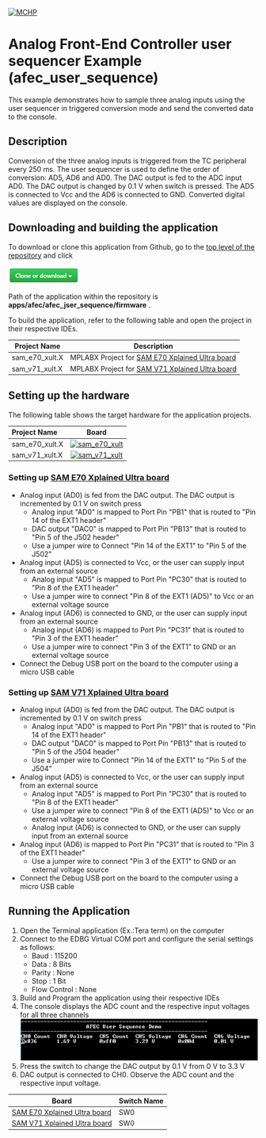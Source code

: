 [![MCHP](https://www.microchip.com/ResourcePackages/Microchip/assets/dist/images/logo.png)](https://www.microchip.com)

# Analog Front-End Controller user sequencer Example (afec_user_sequence)

This example demonstrates how to sample three analog inputs using the user sequencer in triggered conversion mode and send the converted data to the console.

## Description

Conversion of the three analog inputs is triggered from the TC peripheral every 250 ms. The user sequencer is used to define the order of conversion: AD5, AD6 and AD0. The DAC output is fed to the ADC input AD0. The DAC output is changed by 0.1 V when switch is pressed.
The AD5 is connected to Vcc and the AD6 is connected to GND. Converted digital values are displayed on the console.

## Downloading and building the application

To download or clone this application from Github, go to the [top level of the repository](https://github.com/Microchip-MPLAB-Harmony/csp_apps_sam_e70_s70_v70_v71) and click

![clone](../../../docs/images/clone.png)

Path of the application within the repository is **apps/afec/afec_jser_sequence/firmware** .

To build the application, refer to the following table and open the project in their respective IDEs.

| Project Name      | Description                                    |
| ----------------- | ---------------------------------------------- |
| sam_e70_xult.X    | MPLABX Project for [SAM E70 Xplained Ultra board](https://www.microchip.com/DevelopmentTools/ProductDetails/PartNO/DM320113)|
| sam_v71_xult.X    | MPLABX Project for  [SAM V71 Xplained Ultra board](https://www.microchip.com/developmenttools/ProductDetails/atsamv71-xult)|        |

## Setting up the hardware

The following table shows the target hardware for the application projects.

| Project Name| Board|
|:---------|:---------:|
|sam_e70_xult.X|[![sam_e70_xult](https://www.microchip.com/_ImagedCopy/180730-MCU32-PHOTO-DM320113-Angle-7x5.jpg)](https://www.microchip.com/DevelopmentTools/ProductDetails/PartNO/DM320113)|
|sam_v71_xult.X|[![sam_v71_xult](https://www.microchip.com/_ImagedCopy/ATSAMV71-XULT_angle.jpg)](https://www.microchip.com/developmenttools/ProductDetails/atsamv71-xult)|

### Setting up [SAM E70 Xplained Ultra board](https://www.microchip.com/DevelopmentTools/ProductDetails/PartNO/DM320113)

- Analog input (AD0) is fed from the DAC output. The DAC output is incremented by 0.1 V on switch press
  - Analog input "AD0" is mapped to Port Pin "PB1" that is routed to "Pin 14 of the EXT1 header"
  - DAC output "DAC0" is mapped to Port Pin "PB13" that is routed to "Pin 5 of the J502 header"
  - Use a jumper wire to Connect "Pin 14 of the EXT1" to "Pin 5 of the J502"
- Analog input (AD5) is connected to Vcc, or the user can supply input from an external source
  - Analog input "AD5" is mapped to Port Pin "PC30" that is routed to "Pin 8 of the EXT1 header"
  - Use a jumper wire to connect "Pin 8 of the EXT1 (AD5)" to Vcc or an external voltage source
- Analog input (AD6) is connected to GND, or the user can supply input from an external source
  - Analog input (AD6) is mapped to Port Pin "PC31" that is routed to "Pin 3 of the EXT1 header"
  - Use a jumper wire to connect "Pin 3 of the EXT1" to GND or an external voltage source
- Connect the Debug USB port on the board to the computer using a micro USB cable

### Setting up [SAM V71 Xplained Ultra board](https://www.microchip.com/developmenttools/ProductDetails/atsamv71-xult)

- Analog input (AD0) is fed from the DAC output. The DAC output is incremented by 0.1 V on switch press
  - Analog input "AD0" is mapped to Port Pin "PB1" that is routed to "Pin 14 of the EXT1 header"
  - DAC output "DAC0" is mapped to Port Pin "PB13" that is routed to "Pin 5 of the J504 header"
  - Use a jumper wire to Connect "Pin 14 of the EXT1" to "Pin 5 of the J504"
- Analog input (AD5) is connected to Vcc, or the user can supply input from an external source
  - Analog input "AD5" is mapped to Port Pin "PC30" that is routed to "Pin 8 of the EXT1 header"
  - Use a jumper wire to connect "Pin 8 of the EXT1 (AD5)" to Vcc or an external voltage source
  - Analog input (AD6) is connected to GND, or the user can supply input from an external source
- Analog input (AD6) is mapped to Port Pin "PC31" that is routed to "Pin 3 of the EXT1 header"
  - Use a jumper wire to connect "Pin 3 of the EXT1" to GND or an external voltage source
- Connect the Debug USB port on the board to the computer using a micro USB cable

## Running the Application

1. Open the Terminal application (Ex.:Tera term) on the computer
2. Connect to the EDBG Virtual COM port and configure the serial settings as follows:
    - Baud : 115200
    - Data : 8 Bits
    - Parity : None
    - Stop : 1 Bit
    - Flow Control : None
3. Build and Program the application using their respective IDEs
4. The console displays the ADC count and the respective input voltages for all three channels
  ![output](images/output_afec_user_sequence.png)
5. Press the switch to change the DAC output by 0.1 V from 0 V to 3.3 V
6. DAC output is connected to CH0. Observe the ADC count and the respective input voltage.

| Board      | Switch Name                                    |
| ----------------- | ---------------------------------------------- |
| [SAM E70 Xplained Ultra board](https://www.microchip.com/DevelopmentTools/ProductDetails/PartNO/DM320113)    |SW0 |
| [SAM V71 Xplained Ultra board](https://www.microchip.com/developmenttools/ProductDetails/atsamv71-xult)      |SW0 |
